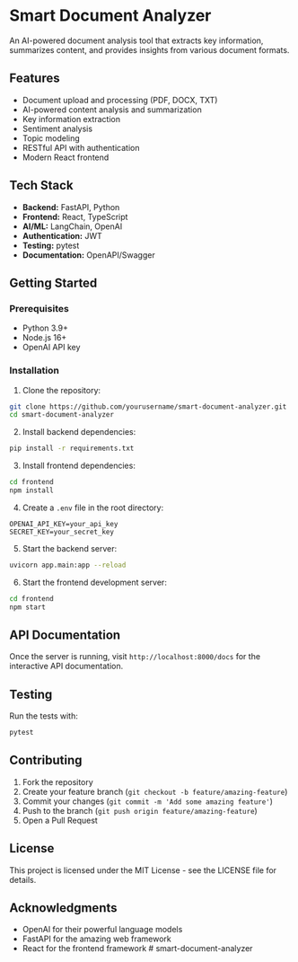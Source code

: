 # Smart Document Analyzer

An AI-powered document analysis tool that extracts key information, summarizes content, and provides insights from various document formats.

## Features

- Document upload and processing (PDF, DOCX, TXT)
- AI-powered content analysis and summarization
- Key information extraction
- Sentiment analysis
- Topic modeling
- RESTful API with authentication
- Modern React frontend

## Tech Stack

- **Backend:** FastAPI, Python
- **Frontend:** React, TypeScript
- **AI/ML:** LangChain, OpenAI
- **Authentication:** JWT
- **Testing:** pytest
- **Documentation:** OpenAPI/Swagger

## Getting Started

### Prerequisites

- Python 3.9+
- Node.js 16+
- OpenAI API key

### Installation

1. Clone the repository:
```bash
git clone https://github.com/yourusername/smart-document-analyzer.git
cd smart-document-analyzer
```

2. Install backend dependencies:
```bash
pip install -r requirements.txt
```

3. Install frontend dependencies:
```bash
cd frontend
npm install
```

4. Create a `.env` file in the root directory:
```
OPENAI_API_KEY=your_api_key
SECRET_KEY=your_secret_key
```

5. Start the backend server:
```bash
uvicorn app.main:app --reload
```

6. Start the frontend development server:
```bash
cd frontend
npm start
```

## API Documentation

Once the server is running, visit `http://localhost:8000/docs` for the interactive API documentation.

## Testing

Run the tests with:
```bash
pytest
```

## Contributing

1. Fork the repository
2. Create your feature branch (`git checkout -b feature/amazing-feature`)
3. Commit your changes (`git commit -m 'Add some amazing feature'`)
4. Push to the branch (`git push origin feature/amazing-feature`)
5. Open a Pull Request

## License

This project is licensed under the MIT License - see the LICENSE file for details.

## Acknowledgments

- OpenAI for their powerful language models
- FastAPI for the amazing web framework
- React for the frontend framework # smart-document-analyzer
